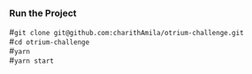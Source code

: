 ### Run the Project
#`git clone git@github.com:charithAmila/otrium-challenge.git` \
#`cd otrium-challenge` \
#`yarn` \
#`yarn start` 


